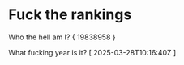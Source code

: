 # Fuck the rankings

Who the hell am I?
{ 19838958 }

What fucking year is it?
[ 2025-03-28T10:16:40Z ]
